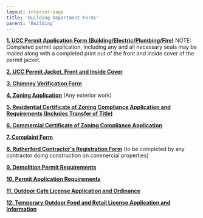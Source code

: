 ```yaml
---
layout: interior-page
title: 'Building Department Forms'
parent: 'Building'
---
```



[**1. UCC Permit Application Form (Building/Electric/Plumbing/Fire)**](https://storage.googleapis.com/static.rutherford-nj.com/building/Building%20Dept%20Forms/01-UCC%20Permit%20Application.pdf) 
NOTE: Completed permit application, including any and all necessary seals may be mailed along with a completed print out of the front and inside cover of the permit jacket. 

[**2. UCC Permit Jacket, Front and Inside Cover**](https://storage.googleapis.com/static.rutherford-nj.com/building/Building%20Dept%20Forms/02-Permit%20Jacket-UCC.PDF) 

[**3. Chimney Verification Form**](https://storage.googleapis.com/static.rutherford-nj.com/building/Building%20Dept%20Forms/03-Chimney%20Verification%20Form-f370.pdf) 

[**4. Zoning Application**](https://storage.googleapis.com/static.rutherford-nj.com/building/Building%20Dept%20Forms/04-ZONING%20Application_2020.pdf) 
(Any exterior work) 

[**5. Residential Certificate of Zoning Compliance Application and Requirements (Includes Transfer of Title)**](https://storage.googleapis.com/static.rutherford-nj.com/building/Building%20Dept%20Forms/05-Residential%20Certificate%20of%20Zoning%20Compliance%20Application%20and%20Requirements%20(Includes%20Transfer%20of%20Title)_2020.pdf) 

[**6. Commercial Certificate of Zoning Compliance Application**](https://storage.googleapis.com/static.rutherford-nj.com/building/Building%20Dept%20Forms/06-Commercial%20Certificate%20of%20Zoning%20Compliance%20Application_2020.pdf) 

[**7. Complaint Form**](https://storage.googleapis.com/static.rutherford-nj.com/building/Building%20Dept%20Forms/07-Complaint%20Form.pdf) 

[**8. Rutherford Contractor's Registration Form**](https://storage.googleapis.com/static.rutherford-nj.com/building/Building%20Dept%20Forms/08-Rutherford%20Contractor%20Registration.pdf) 
(to be completed by any contractor doing construction on commercial properties) 

[**9. Demolition Permit Requirements**](https://storage.googleapis.com/static.rutherford-nj.com/building/Building%20Dept%20Forms/09-Demo%20Permit%20Requirements_2020.pdf)

[**10. Permit Application Requirements**](https://storage.googleapis.com/static.rutherford-nj.com/building/Building%20Dept%20Forms/10-Permit%20Requirements.pdf)

[**11. Outdoor Cafe License Application and Ordinance**](https://storage.googleapis.com/static.rutherford-nj.com/building/Building%20Dept%20Forms/11-Outdoor%20cafe%20license%20application%20with%20ordinance.pdf)

[**12. Temporary Outdoor Food and Retail License Application and Information**](/business-resources/businesses-resources/)
